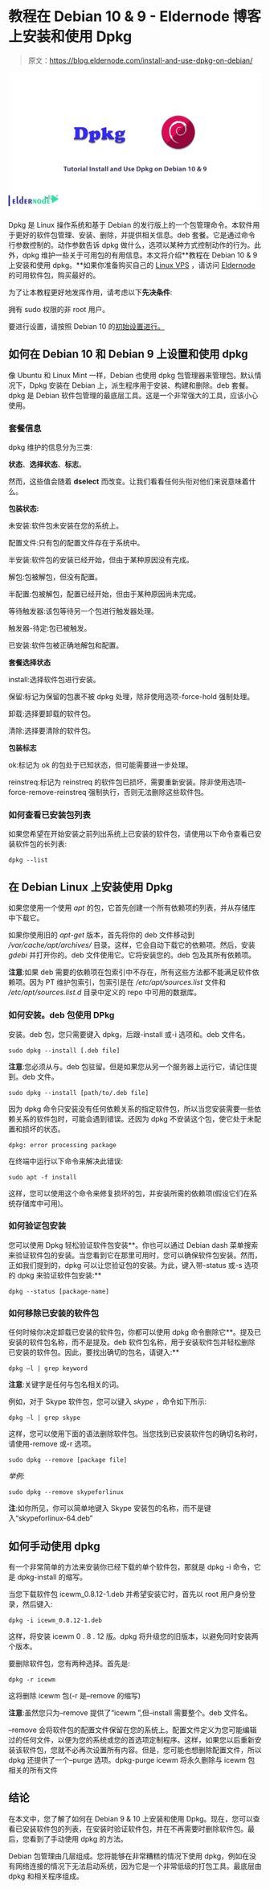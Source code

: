 # 教程在 Debian 10 & 9 - Eldernode 博客上安装和使用 Dpkg

> 原文：<https://blog.eldernode.com/install-and-use-dpkg-on-debian/>

![Tutorial Install and Use Dpkg on Debian 10 & 9](img/cbd41251f8cf0c41a0b44dc2b5f9d088.png)

Dpkg 是 Linux 操作系统和基于 Debian 的发行版上的一个包管理命令。本软件用于更好的软件包管理、安装、删除，并提供相关信息。deb 套餐。它是通过命令行参数控制的。动作参数告诉 dpkg 做什么，选项以某种方式控制动作的行为。此外，dpkg 维护一些关于可用包的有用信息。本文将介绍**教程在 Debian 10 & 9 上安装和使用 dpkg。**如果你准备购买自己的 [Linux VPS](https://eldernode.com/linux-vps/) ，请访问 [Eldernode](https://eldernode.com/) 的可用软件包，购买最好的。

为了让本教程更好地发挥作用，请考虑以下**先决条件**:

拥有 sudo 权限的非 root 用户。

要进行设置，请按照 Debian 10 的[初始设置进行。](https://blog.eldernode.com/initial-setup-with-debian-10/)

## **如何在 Debian 10 和 Debian 9 上设置和使用 dpkg**

像 Ubuntu 和 Linux Mint 一样，Debian 也使用 dpkg 包管理器来管理包。默认情况下，Dpkg 安装在 Debian 上，派生程序用于安装、构建和删除。deb 套餐。dpkg 是 Debian 软件包管理的最底层工具。这是一个非常强大的工具，应该小心使用。

### **套餐信息**

dpkg 维护的信息分为三类:

**状态**、**选择状态**、**标志**。

然而，这些值会随着 **dselect** 而改变。让我们看看任何头衔对他们来说意味着什么。

**包装状态:**

未安装:软件包未安装在您的系统上。

配置文件:只有包的配置文件存在于系统中。

半安装:软件包的安装已经开始，但由于某种原因没有完成。

解包:包被解包，但没有配置。

半配置:包被解包，配置已经开始，但由于某种原因尚未完成。

等待触发器:该包等待另一个包进行触发器处理。

触发器-待定:包已被触发。

已安装:软件包被正确地解包和配置。

**套餐选择状态**

install:选择软件包进行安装。

保留:标记为保留的包裹不被 dpkg 处理，除非使用选项-force-hold 强制处理。

卸载:选择要卸载的软件包。

清除:选择要清除的软件包。

**包装标志**

ok:标记为 ok 的包处于已知状态，但可能需要进一步处理。

reinstreq:标记为 reinstreq 的软件包已损坏，需要重新安装。除非使用选项–force-remove-reinstreq 强制执行，否则无法删除这些软件包。

### **如何查看已安装包列表**

如果您希望在开始安装之前列出系统上已安装的软件包，请使用以下命令查看已安装软件包的长列表:

```
dpkg --list
```

## **在 Debian Linux 上安装使用 Dpkg**

如果您使用一个使用 *apt* 的包，它首先创建一个所有依赖项的列表，并从存储库中下载它。

如果你使用旧的 *apt-get* 版本，首先将你的 deb 文件移动到 */var/cache/apt/archives/* 目录。这样，它会自动下载它的依赖项。然后，安装 *gdebi* 并打开你的。deb 文件使用它。它将安装您的。deb 包及其所有依赖项。

**注意**:如果 deb 需要的依赖项在包索引中不存在，所有这些方法都不能满足软件依赖项。因为 PT 维护包索引，包索引是在 */etc/apt/sources.list* 文件和 */etc/apt/sources.list.d* 目录中定义的 repo 中可用的数据库。

### **如何安装。deb 包使用 DPkg**

安装。deb 包，您只需要键入 dpkg，后跟-install 或-i 选项和。deb 文件名。

```
sudo dpkg --install [.deb file]
```

**注意**:您必须从与。deb 包驻留。但是如果您从另一个服务器上运行它，请记住提到。deb 文件。

```
sudo dpkg --install [path/to/.deb file]
```

因为 dpkg 命令只安装没有任何依赖关系的指定软件包，所以当您安装需要一些依赖关系的软件包时，可能会遇到错误。还因为 dpkg 不安装这个包，使它处于未配置和损坏的状态。

```
dpkg: error processing package
```

在终端中运行以下命令来解决此错误:

```
sudo apt -f install
```

这样，您可以使用这个命令来修复损坏的包，并安装所需的依赖项(假设它们在系统存储库中可用)。

### **如何验证包安装**

您可以使用 Dpkg 轻松验证软件包安装**。你也可以通过 Debian dash 菜单搜索来验证软件包的安装。当您看到它在那里可用时，您可以确保软件包安装。然而，正如我们提到的，dpkg 可以让您验证包的安装。为此，键入带-status 或-s 选项的 dpkg 来验证软件包安装:**

```
dpkg --status [package-name]
```

### **如何移除已安装的软件包**

任何时候你决定卸载已安装的软件包，你都可以使用 dpkg 命令删除它**。提及已安装的软件包名称，而不是提及。deb 软件包名称，用于安装软件包并轻松删除已安装的软件包。因此，要找出确切的包名，请键入:**

```
dpkg –l | grep keyword
```

**注意**:关键字是任何与包名相关的词。

例如，对于 Skype 软件包，您可以键入 *skype* ，命令如下所示:

```
dpkg –l | grep skype
```

这样，您可以使用下面的语法删除软件包。当您找到已安装软件包的确切名称时，请使用-remove 或-r 选项。

```
sudo dpkg --remove [package file]
```

*举例:*

```
sudo dpkg --remove skypeforlinux
```

**注**:如你所见，你可以简单地键入 Skype 安装包的名称，而不是键入“skypeforlinux-64.deb”

## **如何手动使用 dpkg**

有一个非常简单的方法来安装你已经下载的单个软件包，那就是 dpkg -i 命令，它是 dpkg-install 的缩写。

当您下载软件包 icewm_0.8.12-1.deb 并希望安装它时，首先以 root 用户身份登录，然后键入:

```
dpkg -i icewm_0.8.12-1.deb
```

这样，将安装 icewm 0 . 8 . 12 版。dpkg 将升级您的旧版本，以避免同时安装两个版本。

要删除软件包，您有两种选择。首先是:

```
dpkg -r icewm
```

这将删除 icewm 包(-r 是–remove 的缩写)

**注意**:虽然您只为–remove 提供了“icewm ”,但–install 需要整个。deb 文件名。

–remove 会将软件包的配置文件保留在您的系统上。配置文件定义为您可能编辑过的任何文件，以便为您的系统或您的首选项定制程序。这样，如果您以后重新安装该软件包，您就不必再次设置所有内容。但是，您可能也想删除配置文件，所以 dpkg 还提供了一个–purge 选项。dpkg-purge icewm 将永久删除与 icewm 包相关的所有文件

## 结论

在本文中，您了解了如何在 Debian 9 & 10 上安装和使用 Dpkg。现在，您可以查看已安装软件包的列表，在安装时验证软件包，并在不再需要时删除软件包。最后，您看到了手动使用 dpkg 的方法。

Debian 包管理由几层组成。您将能够在非常糟糕的情况下使用 dpkg，例如在没有网络连接的情况下无法启动系统，因为它是一个非常低级的打包工具。最底层由 dpkg 和相关程序组成。